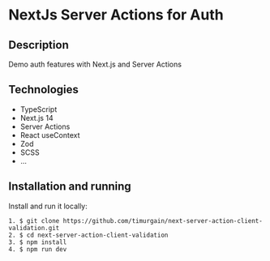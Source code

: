# NextJs Server Actions for Auth

## Description

Demo auth features with Next.js and Server Actions

## Technologies

- TypeScript
- Next.js 14
- Server Actions
- React useContext
- Zod
- SCSS
- ...

## Installation and running

Install and run it locally:

```
1. $ git clone https://github.com/timurgain/next-server-action-client-validation.git
2. $ cd next-server-action-client-validation
3. $ npm install
4. $ npm run dev
```
